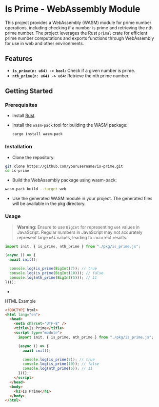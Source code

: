 # Is Prime - WebAssembly Module

This project provides a WebAssembly (WASM) module for prime number operations, including checking if a number is prime and retrieving the nth prime number. The project leverages the Rust `primal` crate for efficient prime number computations and exports functions through WebAssembly for use in web and other environments.

## Features

- **`is_prime(n: u64) -> bool`:** Check if a given number is prime.
- **`nth_prime(n: u64) -> u64`:** Retrieve the nth prime number.

## Getting Started

### Prerequisites

- Install [Rust](https://www.rust-lang.org/tools/install).
- Install the `wasm-pack` tool for building the WASM package:

  ```bash
  cargo install wasm-pack
  ```

### Installation

- Clone the repository:

```bash
git clone https://github.com/yourusername/is-prime.git
cd is-prime
```

- Build the WebAssembly package using wasm-pack:

```bash
wasm-pack build --target web
```

- Use the generated WASM module in your project. The generated files will be available in the pkg directory.

### Usage

> **Warning:** Ensure to use `BigInt` for representing `u64` values in JavaScript. Regular numbers in JavaScript may not accurately represent large `u64` values, leading to incorrect results.

```js
import init, { is_prime, nth_prime } from "./pkg/is_prime.js";

(async () => {
  await init();

  console.log(is_prime(BigInt(7)); // true
  console.log(is_prime(BigInt(10))); // false
  console.log(nth_prime(BigInt(5))); // 11
})();
```

-

HTML Example

```html
<!DOCTYPE html>
<html lang="en">
  <head>
    <meta charset="UTF-8" />
    <title>Is Prime</title>
    <script type="module">
      import init, { is_prime, nth_prime } from "./pkg/is_prime.js";

      (async () => {
        await init();

        console.log(is_prime(7)); // true
        console.log(is_prime(10)); // false
        console.log(nth_prime(5)); // 11
      })();
    </script>
  </head>
  <body>
    <h1>Is Prime</h1>
  </body>
</html>
```
